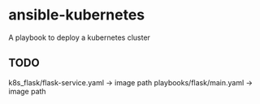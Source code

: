 # ansible-kubernetes

A playbook to deploy a kubernetes cluster

## TODO

k8s_flask/flask-service.yaml -> image path
playbooks/flask/main.yaml -> image path